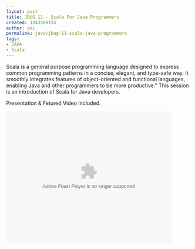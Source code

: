 ```yaml
---
layout: post
title: JBUG 11 - Scala For Java Programmers
created: 1243500155
author: adi
permalink: java/jbug-11-scala-java-programmers
tags:
- JAVA
- Scala
---
```

<!--break-->
<p>Scala is a general purpose programming language designed to express common programming patterns in a concise, elegant, and type-safe way. It smoothly integrates features of object-oriented and functional languages, enabling Java and other programmers to be more productive.&quot; This session is an introduction of Scala for Java developers.</p>
<p>Presentation &amp; Fetured Video Included.</p>
<p><embed width="450" height="359" src="http://blip.tv/play/grVLgYaXCAA" type="application/x-shockwave-flash" allowscriptaccess="always" allowfullscreen="true"></embed></p>
